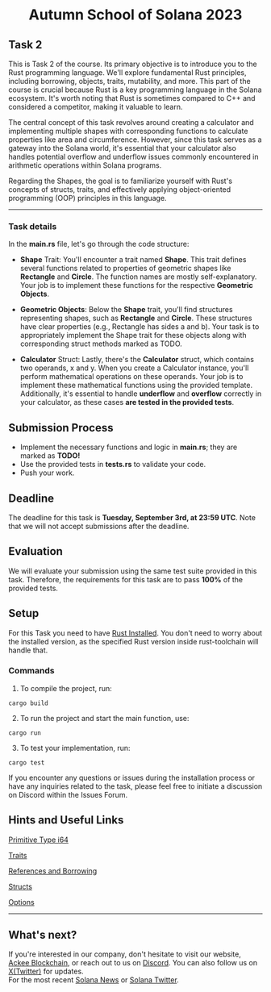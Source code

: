 
<div align="center">

# Autumn School of Solana 2023
</div>

## Task 2
This is Task 2 of the course. Its primary objective is to introduce you to the Rust programming language. We'll explore fundamental Rust principles, including borrowing, objects, traits, mutability, and more. This part of the course is crucial because Rust is a key programming language in the Solana ecosystem. It's worth noting that Rust is sometimes compared to C++ and considered a competitor, making it valuable to learn.

The central concept of this task revolves around creating a calculator and implementing multiple shapes with corresponding functions to calculate properties like area and circumference. However, since this task serves as a gateway into the Solana world, it's essential that your calculator also handles potential overflow and underflow issues commonly encountered in arithmetic operations within Solana programs.

Regarding the Shapes, the goal is to familiarize yourself with Rust's concepts of structs, traits, and effectively applying object-oriented programming (OOP) principles in this language.

-----

### Task details

In the **main.rs** file, let's go through the code structure:

- **Shape** Trait: You'll encounter a trait named **Shape**. This trait defines several functions related to properties of geometric shapes like **Rectangle** and **Circle**. The function names are mostly self-explanatory. Your job is to implement these functions for the respective **Geometric Objects**.

- **Geometric Objects**: Below the **Shape** trait, you'll find structures representing shapes, such as **Rectangle** and **Circle**. These structures have clear properties (e.g., Rectangle has sides a and b). Your task is to appropriately implement the Shape trait for these objects along with corresponding struct methods marked as TODO.

- **Calculator** Struct: Lastly, there's the **Calculator** struct, which contains two operands, x and y. When you create a Calculator instance, you'll perform mathematical operations on these operands. Your job is to implement these mathematical functions using the provided template. Additionally, it's essential to handle **underflow** and **overflow** correctly in your calculator, as these cases **are tested in the provided tests**.


## Submission Process
- Implement the necessary functions and logic in **main.rs**; they are marked as **TODO!**
- Use the provided tests in **tests.rs** to validate your code.
- Push your work.

## Deadline
The deadline for this task is **Tuesday, September 3rd, at 23:59 UTC**. Note that we will not accept submissions after the deadline.

## Evaluation
We will evaluate your submission using the same test suite provided in this task. Therefore, the requirements for this task are to pass **100%** of the provided tests.

## Setup
For this Task you need to have [Rust Installed](https://www.rust-lang.org/tools/install). You don't need to worry about the installed version, as the specified Rust version inside rust-toolchain will handle that.

### Commands

1. To compile the project, run:
```
cargo build
```

2. To run the project and start the main function, use:
```
cargo run
```

3. To test your implementation, run:
```
cargo test
```

If you encounter any questions or issues during the installation process or have any inquiries related to the task, please feel free to initiate a discussion on Discord within the Issues Forum.

## Hints and Useful Links
[Primitive Type i64](https://doc.rust-lang.org/std/primitive.i64.html)

[Traits](https://doc.rust-lang.org/book/ch10-02-traits.html)

[References and Borrowing](https://doc.rust-lang.org/book/ch04-02-references-and-borrowing.html?highlight=borrow#references-and-borrowing)

[Structs](https://doc.rust-lang.org/book/ch05-01-defining-structs.html)

[Options](https://doc.rust-lang.org/std/option/)

-----

## What's next?
If you're interested in our company, don't hesitate to visit our website, [Ackee Blockchain](https://ackeeblockchain.com), or reach out to us on [Discord](https://discord.gg/x7qXXnGCsa). You can also follow us on [X(Twitter)](https://twitter.com/ackeeblockchain?lang=en) for updates.\
For the most recent [Solana News](https://solana.com/news) or [Solana Twitter](https://twitter.com/solana).
